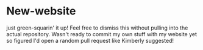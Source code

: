 # New-website
just green-squarin' it up! Feel free to dismiss this without pulling into the actual repository. Wasn't ready to commit my own stuff with my website yet so figured I'd open a random pull request like Kimberly suggested!